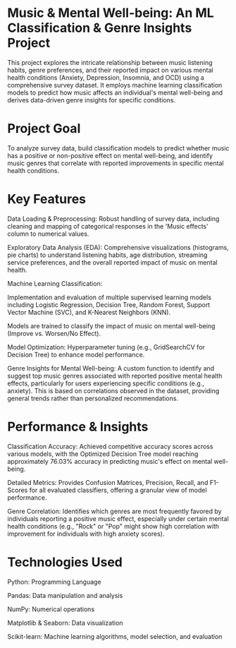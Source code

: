 # Music & Mental Well-being: An ML Classification & Genre Insights Project
This project explores the intricate relationship between music listening habits, genre preferences, and their reported impact on various mental health conditions (Anxiety, Depression, Insomnia, and OCD) using a comprehensive survey dataset. It employs machine learning classification models to predict how music affects an individual's mental well-being and derives data-driven genre insights for specific conditions.

# Project Goal
To analyze survey data, build classification models to predict whether music has a positive or non-positive effect on mental well-being, and identify music genres that correlate with reported improvements in specific mental health conditions.

# Key Features
Data Loading & Preprocessing: Robust handling of survey data, including cleaning and mapping of categorical responses in the 'Music effects' column to numerical values.

Exploratory Data Analysis (EDA): Comprehensive visualizations (histograms, pie charts) to understand listening habits, age distribution, streaming service preferences, and the overall reported impact of music on mental health.

Machine Learning Classification:

Implementation and evaluation of multiple supervised learning models including Logistic Regression, Decision Tree, Random Forest, Support Vector Machine (SVC), and K-Nearest Neighbors (KNN).

Models are trained to classify the impact of music on mental well-being (Improve vs. Worsen/No Effect).

Model Optimization: Hyperparameter tuning (e.g., GridSearchCV for Decision Tree) to enhance model performance.

Genre Insights for Mental Well-being: A custom function to identify and suggest top music genres associated with reported positive mental health effects, particularly for users experiencing specific conditions (e.g., anxiety). This is based on correlations observed in the dataset, providing general trends rather than personalized recommendations.

# Performance & Insights
Classification Accuracy: Achieved competitive accuracy scores across various models, with the Optimized Decision Tree model reaching approximately 76.03% accuracy in predicting music's effect on mental well-being.

Detailed Metrics: Provides Confusion Matrices, Precision, Recall, and F1-Scores for all evaluated classifiers, offering a granular view of model performance.

Genre Correlation: Identifies which genres are most frequently favored by individuals reporting a positive music effect, especially under certain mental health conditions (e.g., "Rock" or "Pop" might show high correlation with improvement for individuals with high anxiety scores).

# Technologies Used
Python: Programming Language

Pandas: Data manipulation and analysis

NumPy: Numerical operations

Matplotlib & Seaborn: Data visualization

Scikit-learn: Machine learning algorithms, model selection, and evaluation
